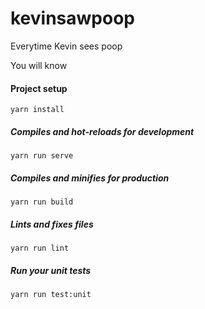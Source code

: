 # kevinsawpoop

Everytime Kevin sees poop

You will know

#### Project setup
```
yarn install
```

##### Compiles and hot-reloads for development
```
yarn run serve
```

##### Compiles and minifies for production
```
yarn run build
```

##### Lints and fixes files
```
yarn run lint
```

##### Run your unit tests
```
yarn run test:unit
```

